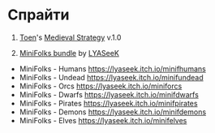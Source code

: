 # Спрайти

1) [Toen](https://toen.itch.io/)'s [Medieval Strategy](https://toen.itch.io/toens-medieval-strategy) v.1.0

2) [MiniFolks bundle](https://itch.io/s/77079/minifolks-bundle) by [LYASeeK](https://lyaseek.itch.io/)
* MiniFolks - Humans https://lyaseek.itch.io/minifhumans
* MiniFolks - Undead https://lyaseek.itch.io/minifundead
* MiniFolks - Orcs https://lyaseek.itch.io/miniforcs
* MiniFolks - Dwarfs https://lyaseek.itch.io/minifdwarfs
* MiniFolks - Pirates https://lyaseek.itch.io/minifpirates
* MiniFolks - Demons https://lyaseek.itch.io/minifdemons
* MiniFolks - Elves https://lyaseek.itch.io/minifelves